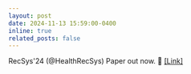 ```yaml
---
layout: post
date: 2024-11-13 15:59:00-0400
inline: true
related_posts: false
---
```


RecSys'24 (@HealthRecSys) Paper out now. 📣 [[Link]](https://ceur-ws.org/Vol-3823/13_nafis_design_200.pdf) 
